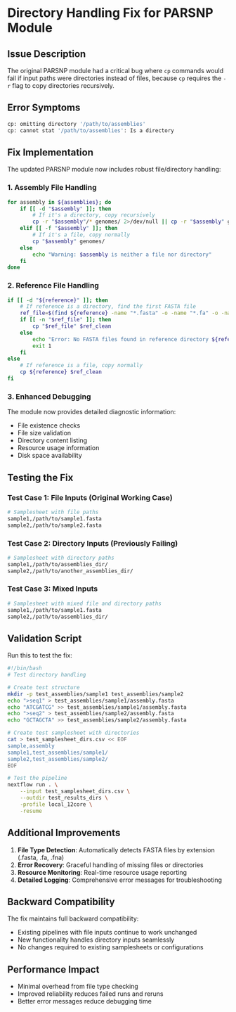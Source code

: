 # Directory Handling Fix for PARSNP Module

## Issue Description

The original PARSNP module had a critical bug where `cp` commands would fail if input paths were directories instead of files, because `cp` requires the `-r` flag to copy directories recursively.

## Error Symptoms

```bash
cp: omitting directory '/path/to/assemblies'
cp: cannot stat '/path/to/assemblies': Is a directory
```

## Fix Implementation

The updated PARSNP module now includes robust file/directory handling:

### 1. Assembly File Handling

```bash
for assembly in ${assemblies}; do
    if [[ -d "$assembly" ]]; then
        # If it's a directory, copy recursively
        cp -r "$assembly"/* genomes/ 2>/dev/null || cp -r "$assembly" genomes/
    elif [[ -f "$assembly" ]]; then
        # If it's a file, copy normally
        cp "$assembly" genomes/
    else
        echo "Warning: $assembly is neither a file nor directory"
    fi
done
```

### 2. Reference File Handling

```bash
if [[ -d "${reference}" ]]; then
    # If reference is a directory, find the first FASTA file
    ref_file=$(find ${reference} -name "*.fasta" -o -name "*.fa" -o -name "*.fna" | head -1)
    if [[ -n "$ref_file" ]]; then
        cp "$ref_file" $ref_clean
    else
        echo "Error: No FASTA files found in reference directory ${reference}"
        exit 1
    fi
else
    # If reference is a file, copy normally
    cp ${reference} $ref_clean
fi
```

### 3. Enhanced Debugging

The module now provides detailed diagnostic information:

- File existence checks
- File size validation
- Directory content listing
- Resource usage information
- Disk space availability

## Testing the Fix

### Test Case 1: File Inputs (Original Working Case)
```bash
# Samplesheet with file paths
sample1,/path/to/sample1.fasta
sample2,/path/to/sample2.fasta
```

### Test Case 2: Directory Inputs (Previously Failing)
```bash
# Samplesheet with directory paths
sample1,/path/to/assemblies_dir/
sample2,/path/to/another_assemblies_dir/
```

### Test Case 3: Mixed Inputs
```bash
# Samplesheet with mixed file and directory paths
sample1,/path/to/sample1.fasta
sample2,/path/to/assemblies_dir/
```

## Validation Script

Run this to test the fix:

```bash
#!/bin/bash
# Test directory handling

# Create test structure
mkdir -p test_assemblies/sample1 test_assemblies/sample2
echo ">seq1" > test_assemblies/sample1/assembly.fasta
echo "ATCGATCG" >> test_assemblies/sample1/assembly.fasta
echo ">seq2" > test_assemblies/sample2/assembly.fasta
echo "GCTAGCTA" >> test_assemblies/sample2/assembly.fasta

# Create test samplesheet with directories
cat > test_samplesheet_dirs.csv << EOF
sample,assembly
sample1,test_assemblies/sample1/
sample2,test_assemblies/sample2/
EOF

# Test the pipeline
nextflow run . \
    --input test_samplesheet_dirs.csv \
    --outdir test_results_dirs \
    -profile local_12core \
    -resume
```

## Additional Improvements

1. **File Type Detection**: Automatically detects FASTA files by extension (.fasta, .fa, .fna)
2. **Error Recovery**: Graceful handling of missing files or directories
3. **Resource Monitoring**: Real-time resource usage reporting
4. **Detailed Logging**: Comprehensive error messages for troubleshooting

## Backward Compatibility

The fix maintains full backward compatibility:
- Existing pipelines with file inputs continue to work unchanged
- New functionality handles directory inputs seamlessly
- No changes required to existing samplesheets or configurations

## Performance Impact

- Minimal overhead from file type checking
- Improved reliability reduces failed runs and reruns
- Better error messages reduce debugging time